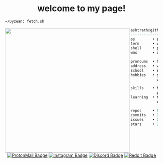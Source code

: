 <h1 align="center">welcome to my page!</h1>


```sh
~/Dyzean: fetch.sh
```

<img align="left" src="https://github.com/Dyzean.png" width="411" />

```haskell
ashtrath@github
------------------------------
os        • atlasos 2.0
term      • wezterm
shell     • pwsh 7.3.6
wms       • dwm

pronouns  • he/him
address   • west java, indonesia
school    • smkn 1 ciomas
hobbies   • gaming, code, ricing,
            watching anime, drink coffee.

skills    • html, css, javascript,
            php, mysql
learning  • tailwindcss, nodejs, vue.js,
            csharp, figma, unity

repos     • 9
commits   • 192
issues    • 10
stars     • 192
```

<h1></h1>

<div align="center">
  
  [![ProtonMail Badge](https://img.shields.io/badge/ProtonMail-8B89CC?style=for-the-badge&logo=protonmail&logoColor=white)](mailto:ashtrath@pm.me)
  [![Instagram Badge](https://img.shields.io/badge/Instagram-E4405F?style=for-the-badge&logo=instagram&logoColor=white)](https://www.instagram.com/r.ashtrath/)
  [![Discord Badge](https://img.shields.io/badge/Discord-7289DA?style=for-the-badge&logo=discord&logoColor=white)](https://discord.com/users/354831939099688962)
  [![Reddit Badge](https://img.shields.io/badge/Reddit-FF4500?style=for-the-badge&logo=Reddit&logoColor=white)](https://www.reddit.com/user/Ashtrath)

</div>
